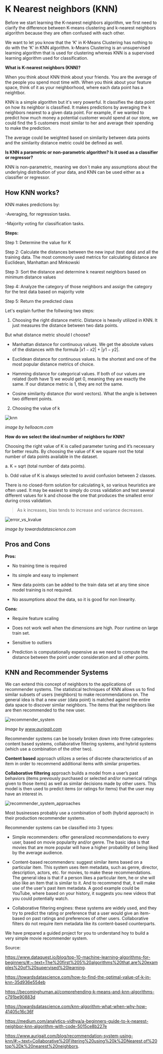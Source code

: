 # K Nearest neighbors (KNN)

Before we start learning the K-nearest neighbors algorithm, we first need to clarify the difference between K-means clustering and k-nearest neighbors algorithm because they are often confused with each other.

We want to let you know that the ‘K’ in K-Means Clustering has nothing to do with the ‘K’ in KNN algorithm. k-Means Clustering is an unsupervised learning algorithm that is used for clustering whereas KNN is a supervised learning algorithm used for classification.

**What is K-nearest neighbors (KNN)?**

When you think about KNN think about your friends. You are the average of the people you spend most time with.
When you think about your feature space, think of it as your neighborhood, where each data point has a neightbor.

KNN is a simple algorithm but it's very powerful.  It classifies the data point on how its neighbor is classified. It makes predictions by averaging the k neighbors nearest to a given data point. For example, if we wanted to predict how much money a potential customer would spend at our store, we could find the 5 customers most similar to her and average their spending to make the prediction.

The average could be weighted based on similarity between data points and the similarity distance metric could be defined as well.

**Is KNN a parametric or non-parametric algorithm? Is it used as a classifier or regressor?**

KNN is non-parametric, meaning we don´t make any assumptions about the underlying distribution of your data, and KNN can be used either as a classifier or regressor. 

## How KNN works?

KNN makes predictions by:

-Averaging, for regression tasks.

-Majority voting for classification tasks.

**Steps:**

Step 1: Determine the value for K

Step 2: Calculate the distances between the new input (test data) and all the training data. The most commonly used metrics for calculating distance are Euclidean, Manhattan and Minkowski

Step 3: Sort the distance and determine k nearest neighbors based on minimum distance values

Step 4: Analyze the category of those neighbors and assign the category for the test data based on majority vote

Step 5: Return the predicted class

Let's explain further the follwoing two steps:

1. Choosing the right distance metric. Distance is heavily utilized in KNN. It just measures the distance between two data points.

But what distance metric should I choose?

- Manhattan distance for continuous values. We get the absolute values of the distances with the formula $|x1 - x2| + |y1 - y2|$.

- Euclidean distance for continuous values. Is the shortest and one of the most popular distance metrics of choice.

- Hamming distance for categorical values. If both of our values are related (both have 1) we would get 0, meaning they are exactly the same. If our distance metric is 1, they are not the same.

- Cosine similarity distance (for word vectors). What the angle is between two different points.

2. Choosing the value of k

![knn](../assets/knn.jpg)

*image by helloacm.com*

**How do we select the ideal number of neighbors for KNN?**

Choosing the right value of K is called parameter tuning and it’s necessary for better results. By choosing the value of K we square root the total number of data points available in the dataset.

a. K = sqrt (total number of data points).

b. Odd value of K is always selected to avoid confusion between 2 classes.

There is no closed-form solution for calculating k, so various heuristics are often used. It may be easiest to simply do cross validation and test several different values for k and choose the one that produces the smallest error during cross validation.

>As k increases, bias tends to increase and variance decreases.

![error_vs_kvalue](../assets/error_vs_kvalue.jpg)

*image by towardsdatascience.com*

## Pros and Cons

**Pros:**

- No training time is required

- Its simple and easy to implement

- New data points can be added to the train data set at any time since model training is not required.

- No assumptions about the data, so it is good for non linearity.

**Cons:**

- Require feature scaling

- Does not work well when the dimensions are high. Poor runtime on large train set.

- Sensitive to outliers

- Prediction is computationally expensive as we need to compute the distance between the point under consideration and all other points.


## KNN and Recommender Systems

We can extend this concept of neighbors to the applications of recommender systems. The statistical techniques of KNN allows us to find similar subsets of users (neighbors) to make recommendations on. The general idea is that a new user (data point) is matched against the entire data space to discover similar neighbors. The items that the neighbors like are then recommended to the new user.

![recommender_system](../assets/recommender_system.jpg)

*Image by www.aurigait.com*

Recommender systems can be loosely broken down into three categories: content based systems, collaborative filtering systems, and hybrid systems (which use a combination of the other two).

**Content based** approach utilizes a series of discrete characteristics of an item in order to recommend additional items with similar properties.

**Collaborative filtering** approach builds a model from a user’s past behaviors (items previously purchased or selected and/or numerical ratings given to those items) as well as similar decisions made by other users. This model is then used to predict items (or ratings for items) that the user may have an interest in.

![recommender_system_approaches](../assets/recommender_system_approaches.jpg)

Most businesses probably use a combination of both (hybrid approach) in their production recommender systems.

Recommender systems can be classified into 3 types:

- Simple recommenders: offer generalized recommendations to every user, based on movie popularity and/or genre. The basic idea is that movies that are more popular will have a higher probability of being liked by the average audience. 

- Content-based recommenders: suggest similar items based on a particular item. This system uses item metadata, such as genre, director, description, actors, etc. for movies, to make these recommendations. The general idea is that if a person likes a particular item, he or she will also like an item that is similar to it. And to recommend that, it will make use of the user's past item metadata. A good example could be YouTube, where based on your history, it suggests you new videos that you could potentially watch.

- Collaborative filtering engines: these systems are widely used, and they try to predict the rating or preference that a user would give an item-based on past ratings and preferences of other users. Collaborative filters do not require item metadata like its content-based counterparts.

We have prepared a guided project for you to understand hoy to build a very simple movie recommender system.

Source:

https://www.dataquest.io/blog/top-10-machine-learning-algorithms-for-beginners/#:~:text=The%20first%205%20algorithms%20that,are%20examples%20of%20supervised%20learning.

https://towardsdatascience.com/how-to-find-the-optimal-value-of-k-in-knn-35d936e554eb

https://becominghuman.ai/comprehending-k-means-and-knn-algorithms-c791be90883d

https://towardsdatascience.com/knn-algorithm-what-when-why-how-41405c16c36f

https://medium.com/analytics-vidhya/a-beginners-guide-to-k-nearest-neighbor-knn-algorithm-with-code-5015ce8b227e

https://www.aurigait.com/blog/recommendation-system-using-knn/#:~:text=Collaborative%20Filtering%20using%20k%2DNearest,of%20top%2Dk%20nearest%20neighbors.
